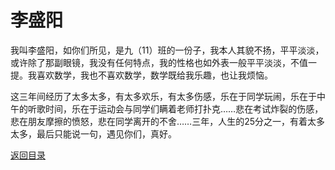 # 李盛阳

我叫李盛阳，如你们所见，是九（11）班的一份子，我本人其貌不扬，平平淡淡，或许除了那副眼镜，我没有任何特点，我的性格也如外表一般平平淡淡，不值一提。我喜欢数学，我也不喜欢数学，数学既给我乐趣，也让我烦恼。

这三年间经历了太多太多，有太多欢乐，有太多伤感，乐在于同学玩闹，乐在于中午的听歌时间，乐在于运动会与同学们瞒着老师打扑克……悲在考试炸裂的伤感，悲在朋友摩擦的愤怒，悲在同学离开的不舍……三年，人生的25分之一，有着太多太多，最后只能说一句，遇见你们，真好。

[返回目录](/index.html)
